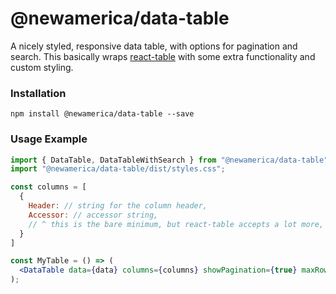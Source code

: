 # @newamerica/data-table

A nicely styled, responsive data table, with options for pagination and search. This basically wraps [react-table](https://react-table.js.org) with some extra functionality and custom styling.

### Installation

```
npm install @newamerica/data-table --save
```

### Usage Example

```jsx
import { DataTable, DataTableWithSearch } from "@newamerica/data-table";
import "@newamerica/data-table/dist/styles.css";

const columns = [
  {
    Header: // string for the column header,
    Accessor: // accessor string,
    // ^ this is the bare minimum, but react-table accepts a lot more, like custom cell renderers etc...
  }
]

const MyTable = () => (
  <DataTable data={data} columns={columns} showPagination={true} maxRows={20} />
);
```
